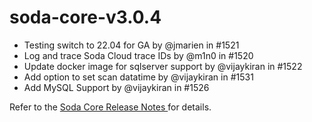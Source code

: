 # soda-core-v3.0.4

* Testing switch to 22.04 for GA by @jmarien in #1521
* Log and trace Soda Cloud trace IDs by @m1n0 in #1520
* Update docker image for sqlserver support by @vijaykiran in #1522
* Add option to set scan datatime by @vijaykiran in #1531
* Add MySQL Support by @vijaykiran in #1526

Refer to the [Soda Core Release Notes ](https://github.com/sodadata/soda-core/releases)for details.
